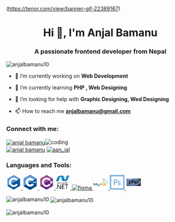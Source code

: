 (https://tenor.com/view/banner-gif-22389167)
<h1 align="center">Hi 👋, I'm Anjal Bamanu</h1>
<h3 align="center">A passionate frontend developer from Nepal</h3>

<p align="left"> <img src="https://komarev.com/ghpvc/?username=anjalbamanu10&label=Profile%20views&color=0e75b6&style=flat" alt="anjalbamanu10" /> </p>

- 🔭 I’m currently working on **Web Development**

- 🌱 I’m currently learning **PHP , Web Designing**

- 🤝 I’m looking for help with **Graphic Designing, Wed Designing**

- 📫 How to reach me **anjalbamanu@gmail.com**

<h3 align="left">Connect with me:</h3>
<img align="right" alt="coding" width="400" src="https://cdn.dribbble.com/users/1162077/screenshots/3848914/programmer.gif">


<p align="left">
<a href="https://linkedin.com/in/anjal bamanu" target="blank"><img align="center" src="https://raw.githubusercontent.com/rahuldkjain/github-profile-readme-generator/master/src/images/icons/Social/linked-in-alt.svg" alt="anjal bamanu" height="30" width="40" /></a>
<a href="https://fb.com/anjal bamanu" target="blank"><img align="center" src="https://raw.githubusercontent.com/rahuldkjain/github-profile-readme-generator/master/src/images/icons/Social/facebook.svg" alt="anjal bamanu" height="30" width="40" /></a>
<a href="https://instagram.com/aan_jal" target="blank"><img align="center" src="https://raw.githubusercontent.com/rahuldkjain/github-profile-readme-generator/master/src/images/icons/Social/instagram.svg" alt="aan_jal" height="30" width="40" /></a>
</p>

<h3 align="left">Languages and Tools:</h3>
<p align="left"> <a href="https://www.cprogramming.com/" target="_blank" rel="noreferrer"> <img src="https://raw.githubusercontent.com/devicons/devicon/master/icons/c/c-original.svg" alt="c" width="40" height="40"/> </a> <a href="https://www.w3schools.com/cpp/" target="_blank" rel="noreferrer"> <img src="https://raw.githubusercontent.com/devicons/devicon/master/icons/cplusplus/cplusplus-original.svg" alt="cplusplus" width="40" height="40"/> </a> <a href="https://www.w3schools.com/cs/" target="_blank" rel="noreferrer"> <img src="https://raw.githubusercontent.com/devicons/devicon/master/icons/csharp/csharp-original.svg" alt="csharp" width="40" height="40"/> </a> <a href="https://dotnet.microsoft.com/" target="_blank" rel="noreferrer"> <img src="https://raw.githubusercontent.com/devicons/devicon/master/icons/dot-net/dot-net-original-wordmark.svg" alt="dotnet" width="40" height="40"/> </a> <a href="https://www.figma.com/" target="_blank" rel="noreferrer"> <img src="https://www.vectorlogo.zone/logos/figma/figma-icon.svg" alt="figma" width="40" height="40"/> </a> <a href="https://www.mysql.com/" target="_blank" rel="noreferrer"> <img src="https://raw.githubusercontent.com/devicons/devicon/master/icons/mysql/mysql-original-wordmark.svg" alt="mysql" width="40" height="40"/> </a> <a href="https://www.photoshop.com/en" target="_blank" rel="noreferrer"> <img src="https://raw.githubusercontent.com/devicons/devicon/master/icons/photoshop/photoshop-line.svg" alt="photoshop" width="40" height="40"/> </a> <a href="https://www.php.net" target="_blank" rel="noreferrer"> <img src="https://raw.githubusercontent.com/devicons/devicon/master/icons/php/php-original.svg" alt="php" width="40" height="40"/> </a> </p>

<p><img align="left" src="https://github-readme-stats.vercel.app/api/top-langs?username=anjalbamanu10&show_icons=true&locale=en&layout=compact" alt="anjalbamanu10" /></p>

<p>&nbsp;<img align="center" src="https://github-readme-stats.vercel.app/api?username=anjalbamanu10&show_icons=true&locale=en" alt="anjalbamanu10" /></p>

<p><img align="center" src="https://github-readme-streak-stats.herokuapp.com/?user=anjalbamanu10&" alt="anjalbamanu10" /></p>

